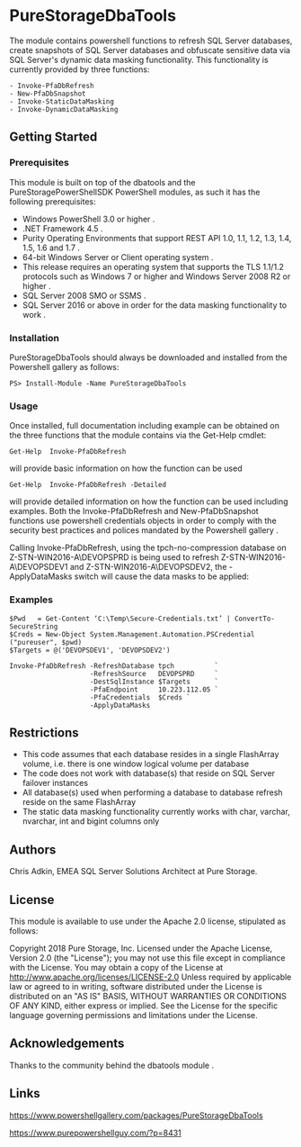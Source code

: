 # PureStorageDbaTools

The module contains powershell functions to refresh SQL Server databases, create snapshots of SQL Server databases and obfuscate sensitive data via SQL Server's dynamic data masking functionality. This functionality is currently provided by three functions: 
```
- Invoke-PfaDbRefresh
- New-PfaDbSnapshot
- Invoke-StaticDataMasking
- Invoke-DynamicDataMasking
```
## Getting Started

### Prerequisites

This module is built on top of the dbatools and the PureStoragePowerShellSDK PowerShell modules, as such it has the following prerequisites:

- Windows PowerShell 3.0 or higher .
- .NET Framework 4.5 .
- Purity Operating Environments that support REST API 1.0, 1.1, 1.2, 1.3, 1.4, 1.5, 1.6 and 1.7 .
- 64-bit Windows Server or Client operating system .
- This release requires an operating system that supports the TLS 1.1/1.2 protocols such as Windows 7 or higher and Windows Server 2008 R2 or higher .
- SQL Server 2008 SMO or SSMS .
- SQL Server 2016 or above in order for the data masking functionality to work .

### Installation

PureStorageDbaTools should always be downloaded and installed from the Powershell gallery as follows:
```
PS> Install-Module -Name PureStorageDbaTools
```
### Usage

Once installed, full documentation including example can be obtained on the three functions that the module contains via the Get-Help 
cmdlet:
```
Get-Help  Invoke-PfaDbRefresh 
```
will provide basic information on how the function can be used
```
Get-Help  Invoke-PfaDbRefresh -Detailed
```
will provide detailed information on how the function can be used including examples. Both the Invoke-PfaDbRefresh and New-PfaDbSnapshot  functions use powershell credentials  objects in order to comply with the security best practices and polices mandated by the Powershell gallery .

Calling  Invoke-PfaDbRefresh, using the tpch-no-compression database on  Z-STN-WIN2016-A\DEVOPSPRD is being used to refresh  Z-STN-WIN2016-A\DEVOPSDEV1 and Z-STN-WIN2016-A\DEVOPSDEV2, the -ApplyDataMasks switch will cause the data masks to be applied:

### Examples
```
$Pwd   = Get-Content ‘C:\Temp\Secure-Credentials.txt’ | ConvertTo-SecureString
$Creds = New-Object System.Management.Automation.PSCredential ("pureuser", $pwd)
$Targets = @('DEVOPSDEV1', 'DEVOPSDEV2')

Invoke-PfaDbRefresh -RefreshDatabase tpch          `
                    -RefreshSource   DEVOPSPRD     `
                    -DestSqlInstance $Targets      `
                    -PfaEndpoint     10.223.112.05 `
                    -PfaCredentials  $Creds `
                    -ApplyDataMasks
```
## Restrictions

- This code assumes that each database resides in a single FlashArray volume, i.e. there is one window logical volume per database
- The code does not work with database(s) that reside on SQL Server failover instances
- All database(s) used when performing a database to database refresh reside on the same FlashArray
- The static data masking functionality currently works with char, varchar, nvarchar, int and bigint columns only

## Authors

Chris Adkin, EMEA SQL Server Solutions Architect at Pure Storage.

## License

This module is available to use under the Apache 2.0 license, stipulated as follows:

Copyright 2018 Pure Storage, Inc.
Licensed under the Apache License, Version 2.0 (the "License");
you may not use this file except in compliance with the License.
You may obtain a copy of the License at
    http://www.apache.org/licenses/LICENSE-2.0
Unless required by applicable law or agreed to in writing, software
distributed under the License is distributed on  an "AS IS" BASIS,
WITHOUT WARRANTIES OR CONDITIONS OF ANY KIND, either express or implied.
See the License for the specific language governing permissions and
limitations under the License.

## Acknowledgements

Thanks to the community behind the dbatools module .

## Links

https://www.powershellgallery.com/packages/PureStorageDbaTools

https://www.purepowershellguy.com/?p=8431
